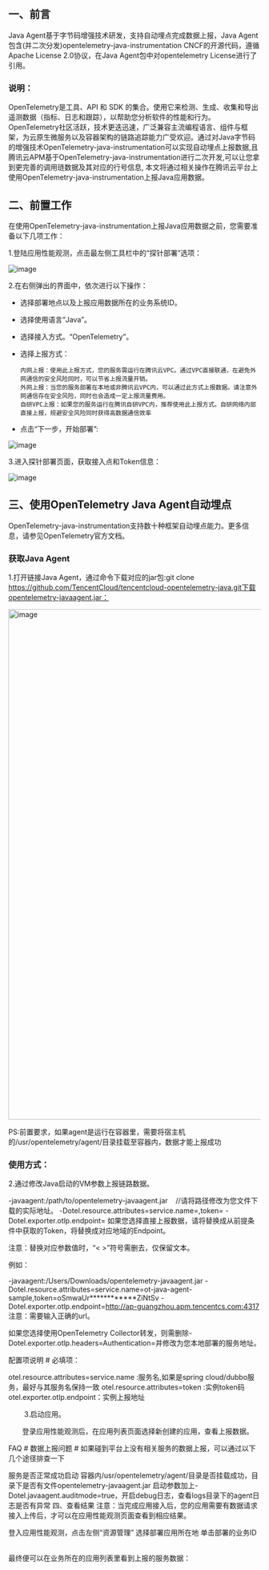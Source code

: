 ## 一、前言

   Java Agent基于字节码增强技术研发，支持自动埋点完成数据上报，Java Agent包含(并二次分发)opentelemetry-java-instrumentation CNCF的开源代码，遵循Apache License 2.0协议，在Java Agent包中对opentelemetry License进行了引用。

### 说明：
OpenTelemetry是工具、API 和 SDK 的集合。使用它来检测、生成、收集和导出遥测数据（指标、日志和跟踪），以帮助您分析软件的性能和行为。OpenTelemetry社区活跃，技术更迭迅速，广泛兼容主流编程语言、组件与框架，为云原生微服务以及容器架构的链路追踪能力广受欢迎。通过对Java字节码的增强技术OpenTelemetry-java-instrumentation可以实现自动埋点上报数据,且腾讯云APM基于OpenTelemetry-java-instrumentation进行二次开发,可以让您拿到更完善的调用琏数据及其对应的行号信息, 本文将通过相关操作在腾讯云平台上使用OpenTelemetry-java-instrumentation上报Java应用数据。

## 二、前置工作

在使用OpenTelemetry-java-instrumentation上报Java应用数据之前，您需要准备以下几项工作：

1.登陆应用性能观测，点击最左侧工具栏中的“探针部署”选项：

![image](https://user-images.githubusercontent.com/64143982/180122557-89c204e4-926a-4840-a556-f8cb272e9890.png)

2.在右侧弹出的界面中，依次进行以下操作：

* 选择部署地点以及上报应用数据所在的业务系统ID。

* 选择使用语言“Java”。

* 选择接入方式。“OpenTelemetry”。

* 选择上报方式：

      内网上报：使用此上报方式，您的服务需运行在腾讯云VPC。通过VPC直接联通，在避免外网通信的安全风险同时，可以节省上报流量开销。
      外网上报：当您的服务部署在本地或非腾讯云VPC内，可以通过此方式上报数据。请注意外网通信存在安全风险，同时也会造成一定上报流量费用。
      自研VPC上报：如果您的服务运行在腾讯自研VPC内，推荐使用此上报方式。自研网络内部直接上报，规避安全风险同时获得高数据通信效率

* 点击“下一步，开始部署”:

![image](https://user-images.githubusercontent.com/64143982/180122863-98f71860-47ea-4eae-946b-f11581d0585f.png)

3.进入探针部署页面，获取接入点和Token信息：

![image](https://user-images.githubusercontent.com/64143982/180122905-3a51c21b-5d22-4fe9-9f19-e748c09c8349.png)

## 三、使用OpenTelemetry Java Agent自动埋点

OpenTelemetry-java-instrumentation支持数十种框架自动埋点能力。更多信息，请参见OpenTelemetry官方文档。

### 获取Java Agent

1.打开链接Java Agent，通过命令下载对应的jar包:git clone https://github.com/TencentCloud/tencentcloud-opentelemetry-java.git下载opentelemetry-javaagent.jar：

<img width="1018" alt="image" src="https://user-images.githubusercontent.com/64143982/180123587-63f13c61-2043-4663-97d6-6dbb4841c868.png">

PS:前置要求，如果agent是运行在容器里，需要将宿主机的/usr/opentelemetry/agent/目录挂载至容器内，数据才能上报成功

### 使用方式：

2.通过修改Java启动的VM参数上报链路数据。

-javaagent:/path/to/opentelemetry-javaagent.jar    //请将路径修改为您文件下载的实际地址。
-Dotel.resource.attributes=service.name=<appName>,token=<token>
-Dotel.exporter.otlp.endpoint=<endpoint>
如果您选择直接上报数据，请将<token>替换成从前提条件中获取的Token，将<endpoint>替换成对应地域的Endpoint。

注意：替换对应参数值时，“< >”符号需删去，仅保留文本。

例如：

-javaagent:/Users/Downloads/opentelemetry-javaagent.jar
-Dotel.resource.attributes=service.name=ot-java-agent-sample,token=oSmwaUr************ZiNtSv
-Dotel.exporter.otlp.endpoint=http://ap-guangzhou.apm.tencentcs.com:4317
注意：需要输入正确的url。

如果您选择使用OpenTelemetry Collector转发，则需删除-Dotel.exporter.otlp.headers=Authentication=<token>并修改<endpoint>为您本地部署的服务地址。

配置项说明 #
必填项：

otel.resource.attributes=service.name :服务名,如果是spring cloud/dubbo服务，最好与其服务名保持一致
otel.resource.attributes=token :实例token码
otel.exporter.otlp.endpoint：实例上报地址


        3.启动应用。

       登录应用性能观测后，在应用列表页面选择新创建的应用，查看上报数据。

FAQ #
数据上报问题 #
如果碰到平台上没有相关服务的数据上报，可以通过以下几个途径排查一下

服务是否正常成功启动
容器内/usr/opentelemetry/agent/目录是否挂载成功，目录下是否有文件opentelemetry-javaagent.jar
启动参数加上-Dotel.javaagent.auditmode=true，开启debug日志，查看logs目录下的agent日志是否有异常
四、查看结果
注意：当完成应用接入后，您的应用需要有数据请求接入上传后，才可以在应用性能观测页面查看到相应结果。

登入应用性能观测，点击左侧“资源管理”
选择部署应用所在地
单击部署的业务ID
                                  

最终便可以在业务所在的应用列表里看到上报的服务数据：

